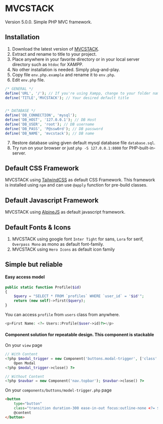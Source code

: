 # MVCSTACK

Version 5.0.0.
Simple PHP MVC framework.

## Installation

1. Download the latest version of [MVCSTACK](https://github.com/Haqimzuhari/mvcstack/archive/refs/heads/master.zip).
2. Extract and rename to title to your project.
3. Place anywhere in your favorite directory or in your local server directory such as `htdoc` for XAMPP.
4. No other installation is needed. Simply plug-and-play.
5. Copy file `env.php.example` and rename it to `env.php`.
6. Edit `env.php` file.
```php
/* GENERAL */
define('URL', '/'); // If you're using Xampp, change to your folder name such as /mvcstack/
define('TITLE','MVCSTACK'); // Your desired default title


/* DATABASE */
define('DB_CONNECTION', 'mysql');
define('DB_HOST', '127.0.0.1'); // DB Host
define('DB_USER', 'root'); // DB username
define('DB_PASS', 'P@ssw0rd'); // DB password
define('DB_NAME', 'mvcstack'); // DB name
```
7. Restore database using given default mysql database file `database.sql`.
8. Try run on your browser or just `php -S 127.0.0.1:8000` for PHP-built-in-server.

## Default CSS Framework

MVCSTACK using [TailwindCSS](https://tailwindcss.com/) as default CSS Framework. This framework is installed using `npm` and can use `@apply` function for pre-build classes.

## Default Javascript Framework

MVCSTACK using [AlpineJS](https://github.com/alpinejs/alpine) as default javascript framework.

## Default Fonts & Icons
1. MVCSTACK using google font `Inter Tight` for sans, `Lora` for serif, `Overpass Mono` as mono as default font-family.
2. MVCSTACK using `Hero Icons` as default icon family

## Simple but reliable
#### Easy access model
```php
public static function Profile($id)
{
    $query = "SELECT * FROM `profiles` WHERE `user_id` = '$id'";
    return (new self)->first($query);
}
```
You can access `profile` from `users` class from anywhere.
```php
<p>First Name: <?= Users::Profile($user->id)?></p>
```

#### Component solution for repeatable design. This component is stackable
On your `view` page
```php
// With Content
<?php $modal_trigger = new Component('buttons.modal-trigger', ['class' => 'button primary']) ?>
    Open Modal
<?php $modal_trigger->close() ?>

// Without Content
<?php $navbar = new Component('nav.topbar'); $navbar->close() ?>
```

On your `components/buttons/model-trigger.php` page
```html
<button 
    type="button" 
    class="transition duration-300 ease-in-out focus:outline-none <?= $class ?>">
    @content
</button>
```